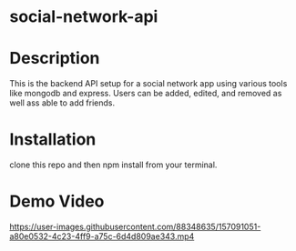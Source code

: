 # social-network-api

# Description
This is the backend API setup for a social network app using various tools like mongodb and express. Users can be added, edited, and removed as well ass able to add friends. 

# Installation 
clone this repo and then npm install from your terminal. 

# Demo Video

https://user-images.githubusercontent.com/88348635/157091051-a80e0532-4c23-4ff9-a75c-6d4d809ae343.mp4


